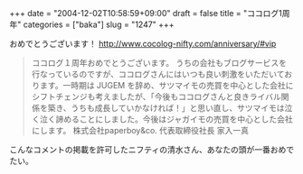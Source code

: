+++
date = "2004-12-02T10:58:59+09:00"
draft = false
title = "ココログ1周年"
categories = ["baka"]
slug = "1247"
+++

おめでとうございます！
<a href="http://www.cocolog-nifty.com/anniversary/#vip" target="_blank">http://www.cocolog-nifty.com/anniversary/#vip</a>
<blockquote>
ココログ１周年おめでとうございます。
うちの会社もブログサービスを行なっているのですが、ココログさんにはいつも良い刺激をいただいております。一時期は JUGEM を辞め、サツマイモの売買を中心とした会社にシフトチェンジも考えましたが、「今後もココログさんと良きライバル関係を築き、うちも成長していかなければ！」と思い直し、サツマイモは泣く泣く諦めることにしました。今後はジャガイモの売買を中心とした会社にします。
株式会社paperboy&co. 代表取締役社長 家入一真
</blockquote>
こんなコメントの掲載を許可したニフティの清水さん、あなたの頭が一番おめでたい。
